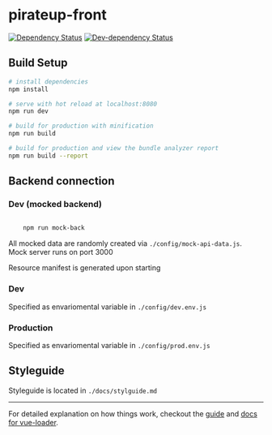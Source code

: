 # pirateup-front

[![Dependency Status](https://gemnasium.com/badges/github.com/pirateup/front.svg)](https://gemnasium.com/github.com/pirateup/front)
[![Dev-dependency Status](https://david-dm.org/pirateup/front/dev-status.svg)](https://david-dm.org/pirateup/front?type=dev)

## Build Setup

``` bash
# install dependencies
npm install

# serve with hot reload at localhost:8080
npm run dev

# build for production with minification
npm run build

# build for production and view the bundle analyzer report
npm run build --report
```

## Backend connection

### Dev (mocked backend)

```sh

    npm run mock-back
```

All mocked data are randomly created via ```./config/mock-api-data.js```.     
Mock server runs on port 3000   

Resource manifest is generated upon starting

### Dev

Specified as envariomental variable in ```./config/dev.env.js```

### Production

Specified as envariomental variable in ```./config/prod.env.js```

## Styleguide

Styleguide is located in ```./docs/stylguide.md```

---
For detailed explanation on how things work, checkout the [guide](http://vuejs-templates.github.io/webpack/) and [docs for vue-loader](http://vuejs.github.io/vue-loader).
